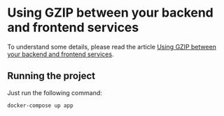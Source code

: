 # Using GZIP between your backend and frontend services

To understand some details, please read the article [Using GZIP between your backend and frontend services](https://www.willianantunes.com/blog/2022/10/using-gzip-between-your-backend-and-frontend-services/). 

## Running the project

Just run the following command:

    docker-compose up app
